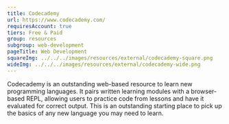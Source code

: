 ```yaml
---
title: Codecademy
url: https://www.codecademy.com/
requiresAccount: true
tiers: Free & Paid
group: resources
subgroup: web-development
pageTitle: Web Development
squareImg: ../../../images/resources/external/codecademy-square.png
wideImg: ../../../images/resources/external/codecademy-wide.png
---
```


Codecademy is an outstanding web-based resource to learn new programming languages.  It pairs written learning modules with a browser-based REPL, allowing users to practice code from lessons and have it evaluated for correct output.  This is an outstanding starting place to pick up the basics of any new language you may need to learn.